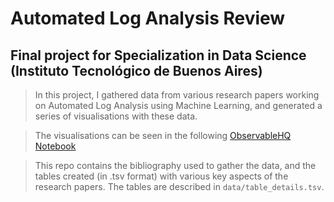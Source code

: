 # Automated Log Analysis Review
## Final project for Specialization in Data Science (Instituto Tecnológico de Buenos Aires)

> In this project, I gathered data from various research papers working on Automated Log Analysis using Machine Learning, and generated a series of visualisations with these data.

> The visualisations can be seen in the following [ObservableHQ Notebook](https://observablehq.com/@txaboitiz/automated_log_analysis)

> This repo contains the bibliography used to gather the data, and the tables created (in .tsv format) with various key aspects of the research papers. The tables are described in `data/table_details.tsv`.